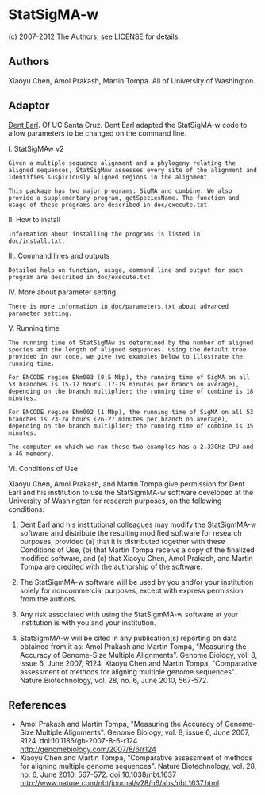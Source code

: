 # StatSigMA-w
(c) 2007-2012 The Authors, see LICENSE for details.

## Authors
Xiaoyu Chen, Amol Prakash, Martin Tompa. All of University of Washington.

## Adaptor
[Dent Earl](https://github.com/dentearl/). Of UC Santa Cruz. Dent Earl adapted the StatSigMA-w code to allow parameters to be changed on the command line.

I. StatSigMAw v2 

    Given a multiple sequence alignment and a phylogeny relating the aligned sequences, StatSigMAw assesses every site of the alignment and identifies suspiciously aligned regions in the alignment. 

    This package has two major programs: SigMA and combine. We also provide a supplementary program, getSpeciesName. The function and usage of these programs are described in doc/execute.txt.


II. How to install

    Information about installing the programs is listed in doc/install.txt.


III. Command lines and outputs

    Detailed help on function, usage, command line and output for each program are described in doc/execute.txt.


IV. More about parameter setting

    There is more information in doc/parameters.txt about advanced parameter setting.


V. Running time

    The running time of StatSigMAw is determined by the number of aligned species and the length of aligned sequences. Using the default tree provided in our code, we give two examples below to illustrate the running time.

    For ENCODE region ENm003 (0.5 Mbp), the running time of SigMA on all 53 branches is 15-17 hours (17-19 minutes per branch on average), depending on the branch multiplier; the running time of combine is 18 minutes. 

    For ENCODE region ENm002 (1 Mbp), the running time of SigMA on all 53 branches is 23-24 hours (26-27 minutes per branch on average), depending on the branch multiplier; the running time of combine is 35 minutes.

    The computer on which we ran these two examples has a 2.33GHz CPU and a 4G memeory. 


VI. Conditions of Use

   Xiaoyu Chen, Amol Prakash, and Martin Tompa give permission for Dent Earl and his institution to use the StatSigmMA-w software developed at the University of Washington for research purposes, on the following conditions:

   1. Dent Earl and his institutional colleagues may modify the StatSigmMA-w software and distribute the resulting modified software for research purposes, provided (a) that it is distributed together with these Conditions of Use, (b) that Martin Tompa receive a copy of the finalized modified software, and (c) that Xiaoyu Chen, Amol Prakash, and Martin Tompa are credited with the authorship of the software.

   2. The StatSigmMA-w software will be used by you and/or your institution solely for noncommercial purposes, except with express permission from the authors.

   3. Any risk associated with using the StatSigmMA-w software at your institution is with you and your institution.

   4. StatSigmMA-w will be cited in any publication(s) reporting on data obtained from it as:
      Amol Prakash and Martin Tompa, "Measuring the Accuracy of Genome-Size Multiple Alignments". Genome Biology, vol. 8, issue 6, June 2007, R124.
      Xiaoyu Chen and Martin Tompa, "Comparative assessment of methods for aligning multiple genome sequences". Nature Biotechnology, vol. 28, no. 6, June 2010, 567-572.

## References
* Amol Prakash and Martin Tompa, "Measuring the Accuracy of Genome-Size Multiple Alignments". Genome Biology, vol. 8, issue 6, June 2007, R124. doi:10.1186/gb-2007-8-6-r124 http://genomebiology.com/2007/8/6/r124
* Xiaoyu Chen and Martin Tompa, "Comparative assessment of methods for aligning multiple genome sequences". Nature Biotechnology, vol. 28, no. 6, June 2010, 567-572. doi:10.1038/nbt.1637 http://www.nature.com/nbt/journal/v28/n6/abs/nbt.1637.html
